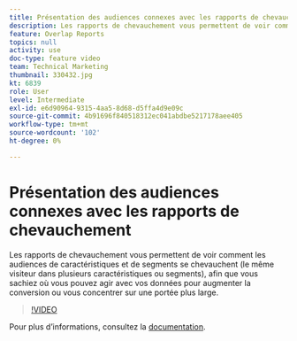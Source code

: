 ```yaml
---
title: Présentation des audiences connexes avec les rapports de chevauchement
description: Les rapports de chevauchement vous permettent de voir comment les audiences de caractéristiques et de segments se chevauchent (le même visiteur dans plusieurs caractéristiques ou segments), afin que vous sachiez où vous pouvez agir avec vos données pour augmenter la conversion ou vous concentrer sur une portée plus large.
feature: Overlap Reports
topics: null
activity: use
doc-type: feature video
team: Technical Marketing
thumbnail: 330432.jpg
kt: 6839
role: User
level: Intermediate
exl-id: e6d90964-9315-4aa5-8d68-d5ffa4d9e09c
source-git-commit: 4b91696f840518312ec041abdbe5217178aee405
workflow-type: tm+mt
source-wordcount: '102'
ht-degree: 0%

---
```


# Présentation des audiences connexes avec les rapports de chevauchement

Les rapports de chevauchement vous permettent de voir comment les audiences de caractéristiques et de segments se chevauchent (le même visiteur dans plusieurs caractéristiques ou segments), afin que vous sachiez où vous pouvez agir avec vos données pour augmenter la conversion ou vous concentrer sur une portée plus large.

>[!VIDEO](https://video.tv.adobe.com/v/345082/?quality=12&learn=on&captions=fre_fr)

Pour plus d’informations, consultez la [documentation](https://experienceleague.adobe.com/docs/audience-manager/user-guide/reporting/interactive-and-overlap-reports/dynamic-reports.html?lang=fr#reporting).
